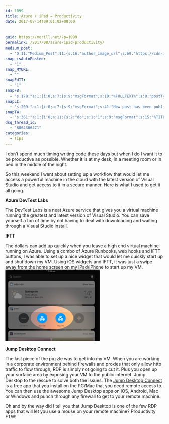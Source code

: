 ```yaml
---
id: 1099
title: Azure + iPad = Productivity
date: 2017-08-14T09:01:02+00:00


guid: https://merill.net/?p=1099
permalink: /2017/08/azure-ipad-productivity/
medium_post:
  - 'O:11:"Medium_Post":11:{s:16:"author_image_url";s:69:"https://cdn-images-1.medium.com/fit/c/200/200/0*nOSMyIhdQJ9325FH.jpeg";s:10:"author_url";s:26:"https://medium.com/@merill";s:11:"byline_name";N;s:12:"byline_email";N;s:10:"cross_link";s:2:"no";s:2:"id";s:12:"817f6762dc8c";s:21:"follower_notification";s:3:"yes";s:7:"license";s:19:"all-rights-reserved";s:14:"publication_id";s:12:"99858869fb3c";s:6:"status";s:6:"public";s:3:"url";s:63:"https://medium.com/@merill/azure-ipad-productivity-817f6762dc8c";}'
snap_isAutoPosted:
  - "1"
snap_MYURL:
  - ""
snapEdIT:
  - "1"
snapFB:
  - 's:178:"a:1:{i:0;a:7:{s:9:"msgFormat";s:10:"%FULLTEXT%";s:8:"postType";s:1:"T";s:9:"isAutoImg";s:1:"A";s:8:"imgToUse";s:0:"";s:9:"isAutoURL";s:1:"A";s:8:"urlToUse";s:0:"";s:2:"do";i:0;}}";'
snapLI:
  - 's:209:"a:1:{i:0;a:7:{s:9:"msgFormat";s:41:"New post has been published on %SITENAME%";s:8:"postType";s:1:"A";s:9:"isAutoImg";s:1:"A";s:8:"imgToUse";s:0:"";s:9:"isAutoURL";s:1:"A";s:8:"urlToUse";s:0:"";s:2:"do";i:0;}}";'
snapTW:
  - 's:361:"a:1:{i:0;a:11:{s:2:"do";s:1:"1";s:9:"msgFormat";s:15:"%TITLE% - %URL%";s:8:"attchImg";s:1:"1";s:9:"isAutoImg";s:1:"A";s:8:"imgToUse";s:0:"";s:9:"isAutoURL";s:1:"A";s:8:"urlToUse";s:0:"";s:8:"isPosted";s:1:"1";s:4:"pgID";s:18:"896869270897926146";s:7:"postURL";s:52:"https://twitter.com/merill/status/896869270897926146";s:5:"pDate";s:19:"2017-08-13 23:01:11";}}";'
dsq_thread_id:
  - "6064366471"
categories:
  - Tips
---
```

I don’t spend much timing writing code these days but when I do I want it to be productive as possible. Whether it is at my desk, in a meeting room or in bed in the middle of the night.

So this weekend I went about setting up a workflow that would let me access a powerful machine in the cloud with the latest version of Visual Studio and get access to it in a secure manner. Here is what I used to get it all going.

<strong>Azure DevTest Labs</strong>

The DevTest Labs is a neat Azure service that gives you a virtual machine running the greatest and latest version of Visual Studio. You can save yourself a ton of time by not having to deal with downloading and waiting through a Visual Studio install.

<strong>IFTT</strong>

The dollars can add up quickly when you leave a high end virtual machine running on Azure. Using a combo of Azure Runbooks, web hooks and IFTT buttons, I was able to set up a nice widget that would let me quickly start up and shut down my VM. Using iOS widgets and IFTT, it was just a swipe away from the home screen on my iPad/iPhone to start up my VM.
<img src="/wp-content/uploads/2017/08/IMG_0316-300x225.png" alt="" width="300" height="225" class="alignnone size-medium wp-image-1100" />

<strong>Jump Desktop Connect</strong>

The last piece of the puzzle was to get into my VM. When you are working in a corporate environment behind firewalls and proxies that only allow http traffic to flow through, RDP is simply not going to cut it. Plus you open up your surface area by exposing your VM to the public internet. Jump Desktop to the rescue to solve both the issues. The <a href="https://jumpdesktop.com/">Jump Desktop Connect</a> is a free app that you install on the PC/Mac that you need remote access to. You can then use the awesome Jump Desktop apps on iOS, Android, Mac or Windows and punch through any firewall to get to your remote machine.

Oh and by the way did I tell you that Jump Desktop is one of the few RDP apps that will let you use a mouse on your remote machine? Productivity FTW!